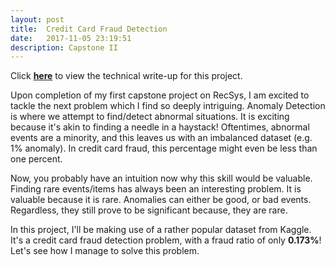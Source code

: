 ```yaml
---
layout: post
title:  Credit Card Fraud Detection
date:   2017-11-05 23:19:51
description: Capstone II
---
```

Click <a href="https://irvintmd.github.io/portfolio/2_Capstone_Fraud/"><b>here</b></a> to view the technical write-up for this project.<br>

<p>
	Upon completion of my first capstone project on RecSys, I am excited to tackle the next problem which I find so deeply intriguing. Anomaly Detection is where we attempt to find/detect abnormal situations. It is exciting because it's akin to finding a needle in a haystack! Oftentimes, abnormal events are a minority, and this leaves us with an imbalanced dataset (e.g. 1% anomaly). In credit card fraud, this percentage might even be less than one percent.
</p>
<p>
	Now, you probably have an intuition now why this skill would be valuable. Finding rare events/items has always been an interesting problem. It is valuable because it is rare. Anomalies can either be good, or bad events. Regardless, they still prove to be significant because, they are rare.
</p>
<p>
	In this project, I'll be making use of a rather popular dataset from Kaggle. It's a credit card fraud detection problem, with a fraud ratio of only <b>0.173%</b>! Let's see how I manage to solve this problem.
</p>